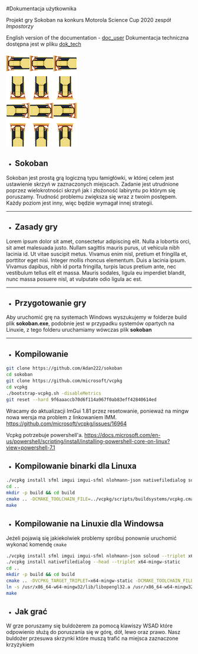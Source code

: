 
#Dokumentacja użytkownika

Projekt gry Sokoban na konkurs Motorola Science Cup 2020 
zespół *Impostorzy*


English version of the documentation - [doc_user](./doc_user.md)
Dokumentacja techniczna dostępna jest w pliku [dok_tech](./dok_tech.md)


![logo](https://github.com/Adan222/sokoban/blob/master/res/graphics/game/player_all.png "Logo")

- ## Sokoban

Sokoban jest prostą grą logiczną typu łamigłówki, w której celem jest ustawienie skrzyń w zaznaczonych miejscach. Zadanie jest utrudnione poprzez wielokrotności skrzyń jak i złożoność labiryntu po którym się poruszamy. Trudność problemu zwiększa się wraz z twoim postępem.
Każdy poziom jest inny, więc będzie wymagał innej strategii.
***

- ## Zasady gry

Lorem ipsum dolor sit amet, consectetur adipiscing elit. Nulla a lobortis orci, sit amet malesuada justo. Nullam sagittis mauris purus, ut vehicula nibh lacinia id. Ut vitae suscipit metus. Vivamus enim nisl, pretium et fringilla et, porttitor eget nisi. Integer mollis rhoncus elementum. Duis a lacinia ipsum. Vivamus dapibus, nibh id porta fringilla, turpis lacus pretium ante, nec vestibulum tellus elit et massa. Mauris sodales, ligula eu imperdiet blandit, nunc massa posuere nisl, at vulputate odio ligula ac est.
***

- ## Przygotowanie gry

Aby uruchomić grę na systemach Windows wyszukujemy w folderze build plik **sokoban.exe**, podobnie jest w przypadku systemów opartych na Linuxie, z tego folderu uruchamiamy wówczas plik **sokoban**
***

- ## Kompilowanie
```sh
git clone https://github.com/Adan222/sokoban
cd sokoban
git clone https://github.com/microsoft/vcpkg
cd vcpkg
./bootstrap-vcpkg.sh -disableMetrics
git reset --hard 9f6aaaccb70d6f114a967f0ab83eff42840614ed
```

Wracamy do aktualizacji ImGui 1.81 przez resetowanie, ponieważ na mingw nowa wersja ma problem z linkowaniem IMM.
https://github.com/microsoft/vcpkg/issues/16964

Vcpkg potrzebuje powershell'a.
https://docs.microsoft.com/en-us/powershell/scripting/install/installing-powershell-core-on-linux?view=powershell-7.1

- ## Kompilowanie binarki dla Linuxa 
```sh
./vcpkg install sfml imgui imgui-sfml nlohmann-json nativefiledialog soloud
cd ..
mkdir -p build && cd build
cmake .. -DCMAKE_TOOLCHAIN_FILE=../vcpkg/scripts/buildsystems/vcpkg.cmake
make

```
- ## Kompilowanie na Linuxie dla Windowsa
Jeżeli pojawią się jakiekolwiek problemy spróbuj ponownie uruchomić wykonać komendę `cmake`

```sh
./vcpkg install sfml imgui imgui-sfml nlohmann-json soloud --triplet x64-mingw-static
./vcpkg install nativefiledialog --head --triplet x64-mingw-static
cd ..
mkdir -p build && cd build
cmake .. -DVCPKG_TARGET_TRIPLET=x64-mingw-static -DCMAKE_TOOLCHAIN_FILE=../vcpkg/scripts/buildsystems/vcpkg.cmake -DVCPKG_CHAINLOAD_TOOLCHAIN_FILE=<absolute path to sokoban dir>/toolchain-mingw-x64.cmake -DVCPKG_APPLOCAL_DEPS=OFF
ln -s /usr/x86_64-w64-mingw32/lib/libopengl32.a /usr/x86_64-w64-mingw32/lib/libOpenGL32.a
make
```

- ## Jak grać

W grze poruszamy się buldożerem za pomocą klawiszy WSAD które odpowienio służą do poruszania się w górę, dół, lewo oraz prawo. Nasz buldożer przesuwa skrzynki które muszą trafić na miejsca zaznaczone krzyżykiem 





